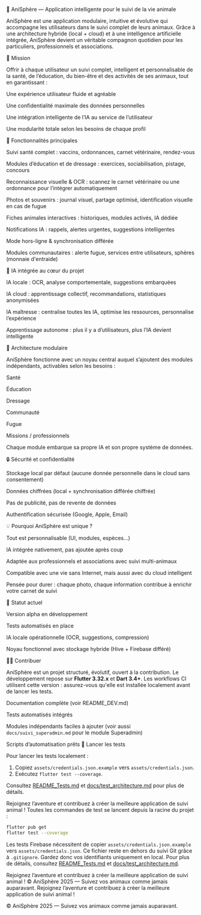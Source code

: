 🐾 AniSphère — Application intelligente pour le suivi de la vie animale

AniSphère est une application modulaire, intuitive et évolutive qui accompagne les utilisateurs dans le suivi complet de leurs animaux. Grâce à une architecture hybride (local + cloud) et à une intelligence artificielle intégrée, AniSphère devient un véritable compagnon quotidien pour les particuliers, professionnels et associations.

🎯 Mission

Offrir à chaque utilisateur un suivi complet, intelligent et personnalisable de la santé, de l’éducation, du bien-être et des activités de ses animaux, tout en garantissant :

Une expérience utilisateur fluide et agréable

Une confidentialité maximale des données personnelles

Une intégration intelligente de l’IA au service de l’utilisateur

Une modularité totale selon les besoins de chaque profil

🧩 Fonctionnalités principales

Suivi santé complet : vaccins, ordonnances, carnet vétérinaire, rendez-vous

Modules d’éducation et de dressage : exercices, sociabilisation, pistage, concours

Reconnaissance visuelle & OCR : scannez le carnet vétérinaire ou une ordonnance pour l’intégrer automatiquement

Photos et souvenirs : journal visuel, partage optimisé, identification visuelle en cas de fugue

Fiches animales interactives : historiques, modules activés, IA dédiée

Notifications IA : rappels, alertes urgentes, suggestions intelligentes

Mode hors-ligne & synchronisation différée

Modules communautaires : alerte fugue, services entre utilisateurs, sphères (monnaie d'entraide)

🤖 IA intégrée au cœur du projet

IA locale : OCR, analyse comportementale, suggestions embarquées

IA cloud : apprentissage collectif, recommandations, statistiques anonymisées

IA maîtresse : centralise toutes les IA, optimise les ressources, personnalise l’expérience

Apprentissage autonome : plus il y a d’utilisateurs, plus l’IA devient intelligente

🧱 Architecture modulaire

AniSphère fonctionne avec un noyau central auquel s’ajoutent des modules indépendants, activables selon les besoins :

Santé

Éducation

Dressage

Communauté

Fugue

Missions / professionnels

Chaque module embarque sa propre IA et son propre système de données.

🔒 Sécurité et confidentialité

Stockage local par défaut (aucune donnée personnelle dans le cloud sans consentement)

Données chiffrées (local + synchronisation différée chiffrée)

Pas de publicité, pas de revente de données

Authentification sécurisée (Google, Apple, Email)

💡 Pourquoi AniSphère est unique ?

Tout est personnalisable (UI, modules, espèces…)

IA intégrée nativement, pas ajoutée après coup

Adaptée aux professionnels et associations avec suivi multi-animaux

Compatible avec une vie sans Internet, mais aussi avec du cloud intelligent

Pensée pour durer : chaque photo, chaque information contribue à enrichir votre carnet de suivi

📲 Statut actuel

Version alpha en développement

Tests automatisés en place

IA locale opérationnelle (OCR, suggestions, compression)

Noyau fonctionnel avec stockage hybride (Hive + Firebase différé)

👨‍💻 Contribuer

AniSphère est un projet structuré, évolutif, ouvert à la contribution.
Le développement repose sur **Flutter 3.32.x** et **Dart 3.4+**.
Les workflows CI utilisent cette version : assurez-vous qu'elle
est installée localement avant de lancer les tests.

Documentation complète (voir README_DEV.md)

Tests automatisés intégrés

Modules indépendants faciles à ajouter (voir aussi `docs/suivi_superadmin.md` pour le module Superadmin)

Scripts d’automatisation prêts
🧪 Lancer les tests

Pour lancer les tests localement :
1. Copiez `assets/credentials.json.example` vers `assets/credentials.json`.
2. Exécutez `flutter test --coverage`.

Consultez [README_Tests.md](README_Tests.md) et [docs/test_architecture.md](docs/test_architecture.md) pour plus de détails.

Rejoignez l’aventure et contribuez à créer la meilleure application de suivi animal !
Toutes les commandes de test se lancent depuis la racine du projet :
```bash
flutter pub get
flutter test --coverage
```
Les tests Firebase nécessitent de copier `assets/credentials.json.example` vers `assets/credentials.json`.
Ce fichier reste en dehors du suivi Git grâce à `.gitignore`. Gardez donc vos identifiants uniquement en local.
Pour plus de détails, consultez [README_Tests.md](README_Tests.md) et [docs/test_architecture.md](docs/test_architecture.md).

Rejoignez l’aventure et contribuez à créer la meilleure application de suivi animal !
© AniSphère 2025 — Suivez vos animaux comme jamais auparavant.
Rejoignez l’aventure et contribuez à créer la meilleure application de suivi animal !

© AniSphère 2025 — Suivez vos animaux comme jamais auparavant.


